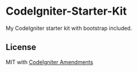 CodeIgniter-Starter-Kit
=======================

My CodeIgniter starter kit with bootstrap included.

## License

MIT with [CodeIgniter Amendments](http://codeigniter.com/user_guide/license.html)

